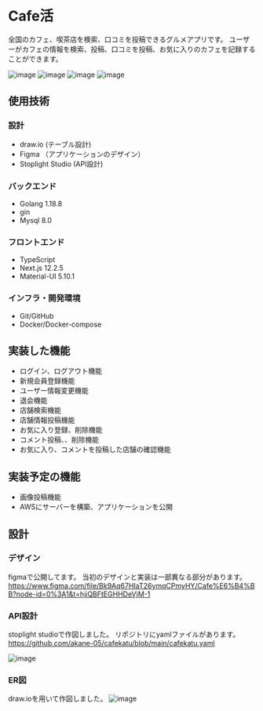 # Cafe活

全国のカフェ、喫茶店を検索、口コミを投稿できるグルメアプリです。
ユーザーがカフェの情報を検索、投稿、口コミを投稿、お気に入りのカフェを記録することができます。

![image](https://user-images.githubusercontent.com/108785532/207331736-1757371f-d915-498b-926c-bfeec2c41561.png)
![image](https://user-images.githubusercontent.com/108785532/207332029-7f266bb4-cdbc-4c6d-96c2-863decd3eb1d.png)
![image](https://user-images.githubusercontent.com/108785532/207333031-28a5ae54-e027-4f37-8fc9-2c103f1908b3.png)
![image](https://user-images.githubusercontent.com/108785532/207332550-d24f7395-ab10-4c1f-9b99-e33bf3d9551f.png)

## 使用技術
### 設計
* draw.io (テーブル設計)
* Figma （アプリケーションのデザイン）
* Stoplight Studio (API設計)

### バックエンド
* Golang 1.18.8
* gin
* Mysql 8.0

### フロントエンド
* TypeScript
* Next.js 12.2.5
* Material-UI 5.10.1

### インフラ・開発環境
* Git/GitHub
* Docker/Docker-compose

## 実装した機能
* ログイン、ログアウト機能
* 新規会員登録機能
* ユーザー情報変更機能
* 退会機能
* 店舗検索機能
* 店舗情報投稿機能
* お気に入り登録、削除機能
* コメント投稿、、削除機能
* お気に入り、コメントを投稿した店舗の確認機能

## 実装予定の機能
* 画像投稿機能
* AWSにサーバーを構築、アプリケーションを公開

## 設計
### デザイン
figmaで公開してます。
当初のデザインと実装は一部異なる部分があります。
https://www.figma.com/file/Bk9Aq67HIaT26ymqCPmyHY/Cafe%E6%B4%BB?node-id=0%3A1&t=hjiQBFtEGHHDeVjM-1

### API設計
stoplight studioで作図しました。
リポジトリにyamlファイルがあります。
https://github.com/akane-05/cafekatu/blob/main/cafekatu.yaml

![image](https://user-images.githubusercontent.com/108785532/208001021-fe890d56-cdb4-4754-afcd-7154e84b5652.png)


### ER図
draw.ioを用いて作図しました。
![image](https://user-images.githubusercontent.com/108785532/207324167-c656185c-aa14-4fe4-b069-aefa931deb97.png)



